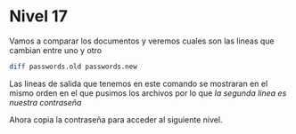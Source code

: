 # Nivel 17

Vamos a comparar los documentos y veremos cuales son las lineas que cambian entre uno y otro

```bash
diff passwords.old passwords.new
```

Las lineas de salida que tenemos en este comando se mostraran en el mismo orden en el que pusimos los archivos por lo que *la segunda linea es nuestra contraseña*

Ahora copia la contraseña para acceder al siguiente nivel.
